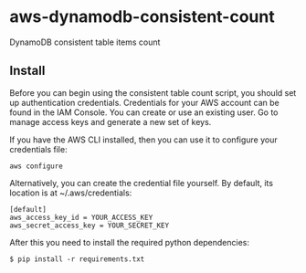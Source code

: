 # aws-dynamodb-consistent-count
DynamoDB consistent table items count

## Install

Before you can begin using the consistent table count script, you should set up authentication credentials. Credentials for your AWS account can be found in the IAM Console. You can create or use an existing user. Go to manage access keys and generate a new set of keys.

If you have the AWS CLI installed, then you can use it to configure your credentials file:

`aws configure`

Alternatively, you can create the credential file yourself. By default, its location is at ~/.aws/credentials:

```
[default]
aws_access_key_id = YOUR_ACCESS_KEY
aws_secret_access_key = YOUR_SECRET_KEY
```

After this you need to install the required python dependencies: 

```
$ pip install -r requirements.txt
```
